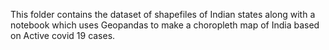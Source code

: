 This folder contains the dataset of shapefiles of Indian states along with a notebook which uses Geopandas to make a choropleth map of India based on Active covid 19 cases.
